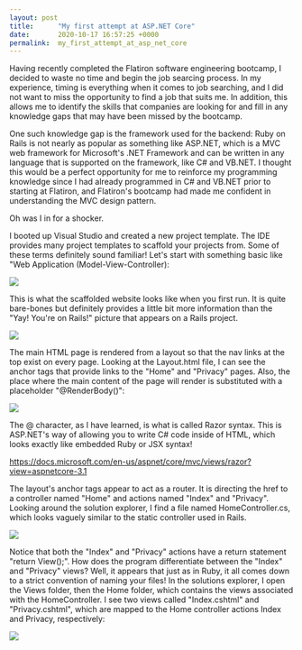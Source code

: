 ```yaml
---
layout: post
title:      "My first attempt at ASP.NET Core"
date:       2020-10-17 16:57:25 +0000
permalink:  my_first_attempt_at_asp_net_core
---
```


Having recently completed the Flatiron software engineering bootcamp, I decided to waste no time and begin the job searcing process. In my experience, timing is everything when it comes to job searching, and I did not want to miss the opportunity to find a job that suits me. In addition, this allows me to identify the skills that companies are looking for and fill in any knowledge gaps that may have been missed by the bootcamp. 

One such knowledge gap is the framework used for the backend: Ruby on Rails is not nearly as popular as something like ASP.NET, which is a MVC web framework for Microsoft's .NET Framework and can be written in any language that is supported on the framework, like C# and VB.NET. I thought this would be a perfect opportunity for me to reinforce my programming knowledge since I had already programmed in C# and VB.NET prior to starting at Flatiron, and Flatiron's bootcamp had made me confident in understanding the MVC design pattern.

Oh was I in for a shocker. 

I booted up Visual Studio and created a new project template. The IDE provides many project templates to scaffold your projects from. Some of these terms definitely sound familiar! Let's start with something basic like "Web Application (Model-View-Controller):

![](https://i.imgur.com/KHtGQJc.png)

This is what the scaffolded website looks like when you first run. It is quite bare-bones but definitely provides a little bit more information than the "Yay! You're on Rails!" picture that appears on a Rails project.

![](https://i.imgur.com/Yv9vPOJ.png)

The main HTML page is rendered from a layout so that the nav links at the top exist on every page. Looking at the Layout.html file, I can see the anchor tags that provide links to the "Home" and "Privacy" pages. Also, the place where the main content of the page will render is substituted with a placeholder "@RenderBody()":

![](https://i.imgur.com/9JhAlcn.png)

The @ character, as I have learned, is what is called Razor syntax. This is ASP.NET's way of allowing you to write C# code inside of HTML, which looks exactly like embedded Ruby or JSX syntax!

https://docs.microsoft.com/en-us/aspnet/core/mvc/views/razor?view=aspnetcore-3.1

The layout's anchor tags appear to act as a router. It is directing the href to a controller named "Home" and actions named "Index" and "Privacy". Looking around the solution explorer, I find a file named HomeController.cs, which looks vaguely similar to the static controller used in Rails. 

![](https://i.imgur.com/m5RQJLp.png)

Notice that both the "Index" and "Privacy" actions have a return statement "return View();". How does the program differentiate between the "Index" and "Privacy" views? Well, it appears that just as in Ruby, it all comes down to a strict convention of naming your files! In the solutions explorer, I open the Views folder, then the Home folder, which contains the views associated with the HomeController. I see two views called "Index.cshtml" and "Privacy.cshtml", which are mapped to the Home controller actions Index and Privacy, respectively:

![](https://i.imgur.com/0RDw7CA.png)



